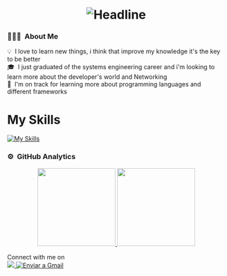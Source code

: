 <div align=center>
        <h1><img src="https://readme-typing-svg.herokuapp.com?color=%2387CEEB&size=32&center=true&vCenter=true&width=600&height=50&lines=Hi+there+I'm+Jhon+%F0%9F%91%8B;Systems+Engineer;FullStack+Developer;Systems+Administrator;Networking;Data+Base+Engineer;Enthusiast" alt="Headline" /></h1>
    </div>

### 👨🏻‍💻 &nbsp;About Me
💡 &nbsp;I love to learn new things, i think that improve my knowledge it's the key to be better\
🎓 &nbsp;I just graduated of the systems engineering career and i'm looking to learn more about the developer's world and Networking\
🌱 &nbsp;I'm on track for learning more about programming languages and different frameworks

# My Skills
[![My Skills](https://skillicons.dev/icons?i=js,html,css,php,python,java,mysql,postgres,nodejs,vscode,windows,linux,github)](https://skillicons.dev)

### ⚙️ &nbsp;GitHub Analytics
<p align="center">
<a href="https://github.com/CarlosLagos27">
  <img height="180em" src="https://github-readme-stats-eight-theta.vercel.app/api?username=Jviggianis7&show_icons=true&theme=chartreuse-dark&include_all_commits=true&count_private=true"/>
  <img height="180em" src="https://github-readme-stats-eight-theta.vercel.app/api/top-langs/?username=Jviggianis7&layout=compact&langs_count=8&theme=chartreuse-dark"/>
</a>
</p>

<p>Connect with me on
<br>
<a target="_blank" href="www.linkedin.com/in/jhon-deivis-machado-vigiany-1b6a05319/">
        <img src="https://img.shields.io/badge/-LinkedIn-0077B5?style=for-the-badge&logo=Linkedin&logoColor=white">
</a>
<a target="_blank" 
       href="https://mail.google.com/mail/?view=cm&to=jhondviggianis@gmail.com&su=Asunto%20del%20Correo&body=Escribe%20aquí%20tu%20mensaje">
        <img src="https://img.shields.io/badge/-Gmail-D14836?style=for-the-badge&logo=Gmail&logoColor=white" 
             alt="Enviar a Gmail">
    </a>

<br>
</p>
